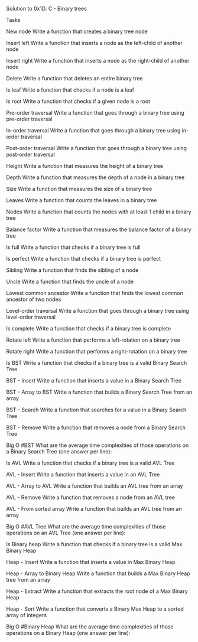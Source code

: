 Solution to  0x1D. C - Binary trees

Tasks

New node Write a function that creates a binary tree node

Insert left Write a function that inserts a node as the left-child of another node

Insert right Write a function that inserts a node as the right-child of another node

Delete Write a function that deletes an entire binary tree

Is leaf Write a function that checks if a node is a leaf

Is root Write a function that checks if a given node is a root

Pre-order traversal Write a function that goes through a binary tree using pre-order traversal

In-order traversal Write a function that goes through a binary tree using in-order traversal

Post-order traversal Write a function that goes through a binary tree using post-order traversal

Height Write a function that measures the height of a binary tree

Depth Write a function that measures the depth of a node in a binary tree

Size Write a function that measures the size of a binary tree

Leaves Write a function that counts the leaves in a binary tree

Nodes Write a function that counts the nodes with at least 1 child in a binary tree

Balance factor Write a function that measures the balance factor of a binary tree

Is full Write a function that checks if a binary tree is full

Is perfect Write a function that checks if a binary tree is perfect

Sibling Write a function that finds the sibling of a node

Uncle Write a function that finds the uncle of a node

Lowest common ancestor Write a function that finds the lowest common ancestor of two nodes

Level-order traversal Write a function that goes through a binary tree using level-order traversal

Is complete Write a function that checks if a binary tree is complete

Rotate left Write a function that performs a left-rotation on a binary tree

Rotate right Write a function that performs a right-rotation on a binary tree

Is BST Write a function that checks if a binary tree is a valid Binary Search Tree

BST - Insert Write a function that inserts a value in a Binary Search Tree

BST - Array to BST Write a function that builds a Binary Search Tree from an array

BST - Search Write a function that searches for a value in a Binary Search Tree

BST - Remove Write a function that removes a node from a Binary Search Tree

Big O #BST What are the average time complexities of those operations on a Binary Search Tree (one answer per line):

Is AVL Write a function that checks if a binary tree is a valid AVL Tree

AVL - Insert Write a function that inserts a value in an AVL Tree

AVL - Array to AVL Write a function that builds an AVL tree from an array

AVL - Remove Write a function that removes a node from an AVL tree

AVL - From sorted array Write a function that builds an AVL tree from an array

Big O #AVL Tree What are the average time complexities of those operations on an AVL Tree (one answer per line):

Is Binary heap Write a function that checks if a binary tree is a valid Max Binary Heap

Heap - Insert Write a function that inserts a value in Max Binary Heap

Heap - Array to Binary Heap Write a function that builds a Max Binary Heap tree from an array

Heap - Extract Write a function that extracts the root node of a Max Binary Heap

Heap - Sort Write a function that converts a Binary Max Heap to a sorted array of integers

Big O #Binary Heap What are the average time complexities of those operations on a Binary Heap (one answer per line):
